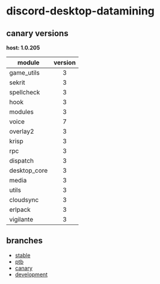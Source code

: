 # discord-desktop-datamining

## canary versions

**host: 1.0.205**

| module | version |
| ------ | :-----: |
| game_utils | 3 |
| sekrit | 3 |
| spellcheck | 3 |
| hook | 3 |
| modules | 3 |
| voice | 7 |
| overlay2 | 3 |
| krisp | 3 |
| rpc | 3 |
| dispatch | 3 |
| desktop_core | 3 |
| media | 3 |
| utils | 3 |
| cloudsync | 3 |
| erlpack | 3 |
| vigilante | 3 |

## branches

- [stable](https://github.com/OpenAsar/discord-desktop-datamining/tree/stable)
- [ptb](https://github.com/OpenAsar/discord-desktop-datamining/tree/ptb)
- [canary](https://github.com/OpenAsar/discord-desktop-datamining/tree/canary)
- [development](https://github.com/OpenAsar/discord-desktop-datamining/tree/development)